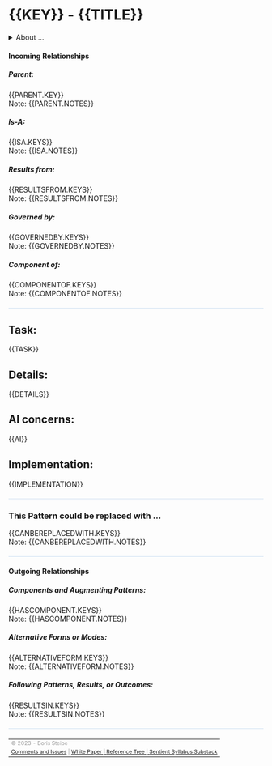 <!-- template v. 2023-05-21T22:45-0400 -->
<!-- compatible with PSPEC v. 2023-05-21 -->
# {{KEY}} - {{TITLE}}

<details>
  <summary>About ...</summary>
  <p>
  <table style="width:100%; font-size:75%;">
  
  <tr><td>Short Title: </td><td>{{SHORT}}</td></tr>
  <tr><td>Definition: </td><td>{{DEF}}</td></tr>
  <tr><td>Contributors: </td><td>{{CONTRIB}}</td></tr>
  <tr><td>Schema version: </td><td>{{VERSION}}</td></tr>
  <tr><td>Last Update: </td><td>{{UPDATE}}</td></tr>
  <tr><td>Status: </td><td>{{STATUS}}</td></tr>
  <tr><td>Displayed in the tree: </td><td>{{STYLE}}</td></tr>
  <tr><td>Other information: </td><td>{{META}}</td></tr>
  </table>
  </p>
</details>

#### Incoming Relationships

##### Parent:
{{PARENT.KEY}}  
  Note: {{PARENT.NOTES}}
  
##### Is-A:
{{ISA.KEYS}}  
  Note:  {{ISA.NOTES}}
  
##### Results from:
{{RESULTSFROM.KEYS}}  
  Note: {{RESULTSFROM.NOTES}}
  
##### Governed by:
{{GOVERNEDBY.KEYS}}  
  Note: {{GOVERNEDBY.NOTES}}
  
##### Component of:
{{COMPONENTOF.KEYS}}  
  Note: {{COMPONENTOF.NOTES}}

<hr style="height: 1px; background:#cee0f2; margin: 20px 0;"/>

## Task:
{{TASK}}

## Details:
{{DETAILS}}

## AI concerns:
{{AI}}

## Implementation:
{{IMPLEMENTATION}}

<hr style="height: 1px; background:#cee0f2; margin: 20px 0;"/>

### This Pattern could be replaced with ...
{{CANBEREPLACEDWITH.KEYS}}  
  Note: {{CANBEREPLACEDWITH.NOTES}}

<!-- FIGURE.URL -->
<!--  FIGURE.CAPTION -->

<hr style="height: 1px; background:#cee0f2; margin: 20px 0;"/>

#### Outgoing Relationships

##### Components and Augmenting Patterns:
{{HASCOMPONENT.KEYS}}  
  Note: {{HASCOMPONENT.NOTES}}

##### Alternative Forms or Modes:
{{ALTERNATIVEFORM.KEYS}}  
  Note: {{ALTERNATIVEFORM.NOTES}}
  
##### Following Patterns, Results, or Outcomes:
{{RESULTSIN.KEYS}}  
  Note: {{RESULTSIN.NOTES}}

<hr style="height: 1px; background:#cee0f2; margin: 20px 0;"/>

<table style="border:0; width:100%; font-size:75%; color:#999999;">
<tr><td>© 2023 - Boris Steipe</td></tr>
<tr><td><a href="https://github.com/stSyl/PLAAI">Comments and Issues</a> | <a href="https://tinyurl.com/PLAAI-wp">White Paper | <a href="https://stsyl.github.io/PLAAI/PLAAI-reference.html">Reference Tree | <a href="https://sentientsyllabus.substack.com">Sentient Syllabus Substack</a>
</td></tr>
</table>

<!-- END-->
